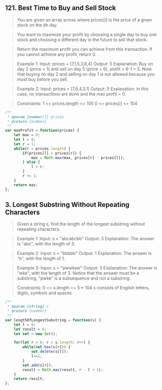 ## 121. Best Time to Buy and Sell Stock

> You are given an array prices where prices[i] is the price of a given stock on the ith day.

> You want to maximize your profit by choosing a single day to buy one stock and choosing a different day in the future to sell that stock.

> Return the maximum profit you can achieve from this transaction. If you cannot achieve any profit, return 0.

 > Example 1:
Input: prices = [7,1,5,3,6,4]
Output: 5
Explanation: Buy on day 2 (price = 1) and sell on day 5 (price = 6), profit = 6-1 = 5.
Note that buying on day 2 and selling on day 1 is not allowed because you must buy before you sell.

> Example 2:
Input: prices = [7,6,4,3,1]
Output: 0
Explanation: In this case, no transactions are done and the max profit = 0.
 

> Constraints:
1 <= prices.length <= 105
0 <= prices[i] <= 104

```js
/**
 * @param {number[]} prices
 * @return {number}
 */
var maxProfit = function(prices) {
    let max = 0;
    let l = 0;
    let r = 1;
    while(r < prices.length) {
        if(prices[l] < prices[r]) {
            max = Math.max(max, prices[r] - prices[l]);
        } else {
            l = r;
        }
        r += 1;
    }
    return max;
};
```

## 3. Longest Substring Without Repeating Characters
> Given a string s, find the length of the longest 
substring without repeating characters.

> Example 1:
Input: s = "abcabcbb"
Output: 3
Explanation: The answer is "abc", with the length of 3.

> Example 2:
Input: s = "bbbbb"
Output: 1
Explanation: The answer is "b", with the length of 1.

> Example 3:
Input: s = "pwwkew"
Output: 3
Explanation: The answer is "wke", with the length of 3.
Notice that the answer must be a substring, "pwke" is a subsequence and not a substring.
 
> Constraints:
0 <= s.length <= 5 * 104
s consists of English letters, digits, symbols and spaces.

```js
/**
 * @param {string} s
 * @return {number}
 */
var lengthOfLongestSubstring = function(s) {
    let l = 0;
    let result = 0;
    let set = new Set();

    for(let r = 0; r < s.length; r++) {
        while(set.has(s[r])) {
            set.delete(s[l]);
            l+=1;
        }
        set.add(s[r]);
        result = Math.max(result, r - l + 1);
    }
    return result;
};
```
